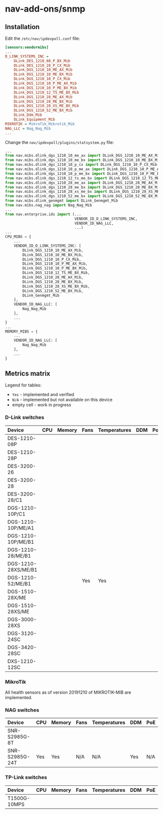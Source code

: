 # nav-add-ons/snmp

## Installation

Edit the `/etc/nav/ipdevpoll.conf` file:

```ini
[sensors:vendormibs]
...
D_LINK_SYSTEMS_INC =
    DLink_DES_1210_08_P_BX_Mib
    DLink_DES_1210_28_P_CX_Mib
    DLink_DGS_1210_10_ME_AX_Mib
    DLink_DGS_1210_10_ME_BX_Mib
    DLink_DGS_1210_10_P_CX_Mib
    DLink_DGS_1210_10_P_ME_AX_Mib
    DLink_DGS_1210_10_P_ME_BX_Mib
    DLink_DGS_1210_12_TS_ME_BX_Mib
    DLink_DGS_1210_28_ME_AX_Mib
    DLink_DGS_1210_28_ME_BX_Mib
    DLink_DGS_1210_28_XS_ME_BX_Mib
    DLink_DGS_1210_52_ME_BX_Mib
    DLink_Ddm_Mib
    DLink_Equipment_Mib
MIKROTIK = MikroTik_Mikrotik_Mib
NAG_LLC = Nag_Nag_Mib
...
```

Change the `nav/ipdevpoll/plugins/statsystem.py` file:

```python
...
from nav.mibs.dlink_dgs_1210_10_me_ax import DLink_DGS_1210_10_ME_AX_Mib
from nav.mibs.dlink_dgs_1210_10_me_bx import DLink_DGS_1210_10_ME_BX_Mib
from nav.mibs.dlink_dgs_1210_10_p_cx import DLink_DGS_1210_10_P_CX_Mib
from nav.mibs.dlink_dgs_1210_10_p_me_ax import DLink_DGS_1210_10_P_ME_AX_Mib
from nav.mibs.dlink_dgs_1210_10_p_me_bx import DLink_DGS_1210_10_P_ME_BX_Mib
from nav.mibs.dlink_dgs_1210_12_ts_me_bx import DLink_DGS_1210_12_TS_ME_BX_Mib
from nav.mibs.dlink_dgs_1210_28_me_ax import DLink_DGS_1210_28_ME_AX_Mib
from nav.mibs.dlink_dgs_1210_28_me_bx import DLink_DGS_1210_28_ME_BX_Mib
from nav.mibs.dlink_dgs_1210_28_xs_me_bx import DLink_DGS_1210_28_XS_ME_BX_Mib
from nav.mibs.dlink_dgs_1210_52_me_bx import DLink_DGS_1210_52_ME_BX_Mib
from nav.mibs.dlink_genmgmt import DLink_Genmgmt_Mib
from nav.mibs.nag_nag import Nag_Nag_Mib
...
from nav.enterprise.ids import (...
                                VENDOR_ID_D_LINK_SYSTEMS_INC,
                                VENDOR_ID_NAG_LLC,
                                ...)
...
CPU_MIBS = {
    ...
    VENDOR_ID_D_LINK_SYSTEMS_INC: [
        DLink_DGS_1210_10_ME_AX_Mib,
        DLink_DGS_1210_10_ME_BX_Mib,
        DLink_DGS_1210_10_P_CX_Mib,
        DLink_DGS_1210_10_P_ME_AX_Mib,
        DLink_DGS_1210_10_P_ME_BX_Mib,
        DLink_DGS_1210_12_TS_ME_BX_Mib,
        DLink_DGS_1210_28_ME_AX_Mib,
        DLink_DGS_1210_28_ME_BX_Mib,
        DLink_DGS_1210_28_XS_ME_BX_Mib,
        DLink_DGS_1210_52_ME_BX_Mib,
        DLink_Genmgmt_Mib
    ],
    VENDOR_ID_NAG_LLC: [
        Nag_Nag_Mib
    ],
    ...
}
...
MEMORY_MIBS = {
    ...
    VENDOR_ID_NAG_LLC: [
        Nag_Nag_Mib
    ],
    ...
}

```

## Metrics matrix

Legend for tables:

- `Yes` - implemented and verified
- `N/A` - implemented but not available on this device
- empty cell - work in progress

### D-Link switches

| Device              | CPU  | Memory | Fans | Temperatures | DDM  | PoE
| :------------------ | :--- | :----- | :--- | :----------- | :--- | :---
| DES-1210-08P        |      |        |      |              |      |
| DES-1210-28P        |      |        |      |              |      |
| DES-3200-26         |      |        |      |              |      |
| DES-3200-28         |      |        |      |              |      |
| DES-3200-28/C1      |      |        |      |              |      |
| DGS-1210-10P/C1     |      |        |      |              |      |
| DGS-1210-10P/ME/A1  |      |        |      |              |      |
| DGS-1210-10P/ME/B1  |      |        |      |              |      |
| DGS-1210-28/ME/B1   |      |        |      |              |      |
| DGS-1210-28XS/ME/B1 |      |        |      |              |      |
| DGS-1210-52/ME/B1   |      |        | Yes  | Yes          |      |
| DGS-1510-28X/ME     |      |        |      |              |      |
| DGS-1510-28XS/ME    |      |        |      |              |      |
| DGS-3000-28XS       |      |        |      |              |      |
| DGS-3120-24SC       |      |        |      |              |      |
| DGS-3420-28SC       |      |        |      |              |      |
| DXS-1210-12SC       |      |        |      |              |      |

### MikroTik

All health sensors as of version 20191210 of MIKROTIK-MIB are implemented.

### NAG switches

| Device         | CPU  | Memory | Fans | Temperatures | DDM  | PoE
| :--------------| :----| :----- | :--- | :----------- | :--- | :---
| SNR-S2985G-8T  |      |        |      |              |      |    
| SNR-S2985G-24T | Yes  | Yes    | N/A  | N/A          | Yes  | N/A

### TP-Link switches

| Device       | CPU  | Memory | Fans | Temperatures | DDM  | PoE
| :------------| :----| :----- | :--- | :----------- | :--- | :---
| T1500G-10MPS |      |        |      |              |      |     
